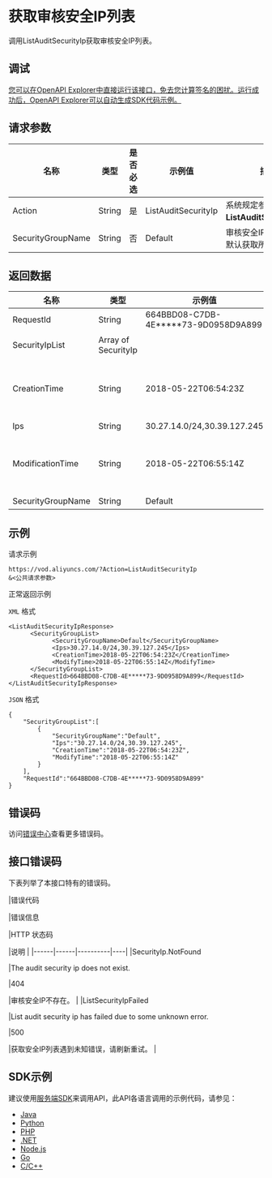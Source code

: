 # 获取审核安全IP列表

调用ListAuditSecurityIp获取审核安全IP列表。

## 调试

[您可以在OpenAPI Explorer中直接运行该接口，免去您计算签名的困扰。运行成功后，OpenAPI Explorer可以自动生成SDK代码示例。](https://api.aliyun.com/#product=vod&api=ListAuditSecurityIp&type=RPC&version=2017-03-21)

## 请求参数

|名称|类型|是否必选|示例值|描述|
|--|--|----|---|--|
|Action|String|是|ListAuditSecurityIp|系统规定参数。取值：**ListAuditSecurityIp**。 |
|SecurityGroupName|String|否|Default|审核安全IP分组名称。默认获取所有。 |

## 返回数据

|名称|类型|示例值|描述|
|--|--|---|--|
|RequestId|String|664BBD08-C7DB-4E\*\*\*\*\*73-9D0958D9A899|请求ID。 |
|SecurityIpList|Array of SecurityIp| |审核安全IP详情。 |
|CreationTime|String|2018-05-22T06:54:23Z|创建时间。格式为：*yyyy-MM-dd*T*HH:mm:ss*Z（UTC时间）。 |
|Ips|String|30.27.14.0/24,30.39.127.245|安全IP列表。 |
|ModificationTime|String|2018-05-22T06:55:14Z|更新时间。格式为：*yyyy-MM-dd*T*HH:mm:ss*Z（UTC时间）。 |
|SecurityGroupName|String|Default|安全IP组名称。 |

## 示例

请求示例

```
https://vod.aliyuncs.com/?Action=ListAuditSecurityIp
&<公共请求参数>
```

正常返回示例

`XML` 格式

```
<ListAuditSecurityIpResponse>
	  <SecurityGroupList>
		    <SecurityGroupName>Default</SecurityGroupName>
		    <Ips>30.27.14.0/24,30.39.127.245</Ips>
		    <CreationTime>2018-05-22T06:54:23Z</CreationTime>
		    <ModifyTime>2018-05-22T06:55:14Z</ModifyTime>
	  </SecurityGroupList>
	  <RequestId>664BBD08-C7DB-4E*****73-9D0958D9A899</RequestId>
</ListAuditSecurityIpResponse>
```

`JSON` 格式

```
{
    "SecurityGroupList":[
        {
            "SecurityGroupName":"Default",
            "Ips":"30.27.14.0/24,30.39.127.245",
            "CreationTime":"2018-05-22T06:54:23Z",
            "ModifyTime":"2018-05-22T06:55:14Z"
        }
    ],
    "RequestId":"664BBD08-C7DB-4E*****73-9D0958D9A899"
}
```

## 错误码

访问[错误中心](https://error-center.aliyun.com/status/product/vod)查看更多错误码。

## 接口错误码

下表列举了本接口特有的错误码。

|错误代码

|错误信息

|HTTP 状态码

|说明 |
|------|------|----------|----|
|SecurityIp.NotFound

|The audit security ip does not exist.

|404

|审核安全IP不存在。 |
|ListSecurityIpFailed

|List audit security ip has failed due to some unknown error.

|500

|获取安全IP列表遇到未知错误，请刷新重试。 |

## SDK示例

建议使用[服务端SDK](~~101789~~)来调用API，此API各语言调用的示例代码，请参见：

-   [Java](~~61063~~)
-   [Python](~~61054~~)
-   [PHP](~~61069~~)
-   [.NET](~~84750~~)
-   [Node.js](~~101396~~)
-   [Go](~~101411~~)
-   [C/C++](~~101261~~)

